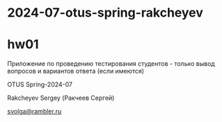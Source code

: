 # 2024-07-otus-spring-rakcheyev

# hw01
Приложение по проведению тестирования студентов - только вывод вопросов и вариантов ответа (если имеются)



OTUS Spring-2024-07

Rakcheyev Sergey (Ракчеев Сергей)

svolga@rambler.ru

